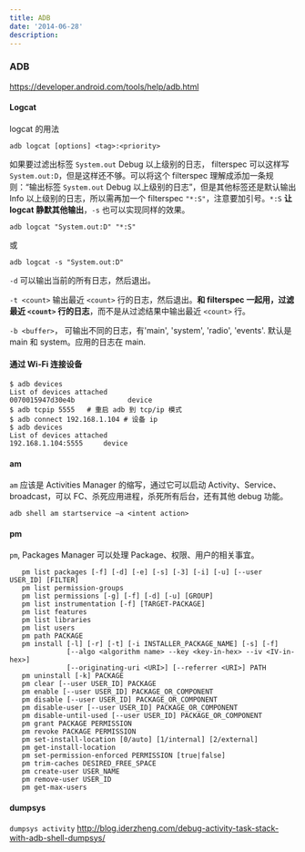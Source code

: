 ```yaml
---
title: ADB
date: '2014-06-28'
description:
---
```


### ADB

https://developer.android.com/tools/help/adb.html

#### Logcat

logcat 的用法

	adb logcat [options] <tag>:<priority>

如果要过滤出标签 `System.out` Debug 以上级别的日志， filterspec 可以这样写 `System.out:D`，但是这样还不够。可以将这个 filterspec 理解成添加一条规则：“输出标签 `System.out` Debug 以上级别的日志”，但是其他标签还是默认输出 Info 以上级别的日志，所以需再加一个 filterspec `"*:S"`，注意要加引号。`*:S` **让 logcat 静默其他输出**，`-s` 也可以实现同样的效果。

	adb logcat "System.out:D" "*:S"

或

	adb logcat -s "System.out:D"

`-d` 可以输出当前的所有日志，然后退出。

`-t <count>` 输出最近 `<count>` 行的日志，然后退出。**和 filterspec 一起用，过滤最近 `<count>` 行的日志**，而不是从过滤结果中输出最近 `<count>` 行。

`-b <buffer>`， 可输出不同的日志，有'main', 'system', 'radio', 'events'. 默认是 main 和 system。应用的日志在 main. 


#### 通过 Wi-Fi 连接设备

	$ adb devices 
	List of devices attached 
	0070015947d30e4b             device
	$ adb tcpip 5555   # 重启 adb 到 tcp/ip 模式
	$ adb connect 192.168.1.104 # 设备 ip
	$ adb devices
	List of devices attached 
	192.168.1.104:5555     device

#### am

`am` 应该是 Activities Manager 的缩写，通过它可以启动 Activity、Service、broadcast，可以 FC、杀死应用进程，杀死所有后台，还有其他 debug 功能。

	adb shell am startservice –a <intent action>

#### pm

`pm`, Packages Manager 可以处理 Package、权限、用户的相关事宜。


       pm list packages [-f] [-d] [-e] [-s] [-3] [-i] [-u] [--user USER_ID] [FILTER]
       pm list permission-groups
       pm list permissions [-g] [-f] [-d] [-u] [GROUP]
       pm list instrumentation [-f] [TARGET-PACKAGE]
       pm list features
       pm list libraries
       pm list users
       pm path PACKAGE
       pm install [-l] [-r] [-t] [-i INSTALLER_PACKAGE_NAME] [-s] [-f]
                  [--algo <algorithm name> --key <key-in-hex> --iv <IV-in-hex>]
                  [--originating-uri <URI>] [--referrer <URI>] PATH
       pm uninstall [-k] PACKAGE
       pm clear [--user USER_ID] PACKAGE
       pm enable [--user USER_ID] PACKAGE_OR_COMPONENT
       pm disable [--user USER_ID] PACKAGE_OR_COMPONENT
       pm disable-user [--user USER_ID] PACKAGE_OR_COMPONENT
       pm disable-until-used [--user USER_ID] PACKAGE_OR_COMPONENT
       pm grant PACKAGE PERMISSION
       pm revoke PACKAGE PERMISSION
       pm set-install-location [0/auto] [1/internal] [2/external]
       pm get-install-location
       pm set-permission-enforced PERMISSION [true|false]
       pm trim-caches DESIRED_FREE_SPACE
       pm create-user USER_NAME
       pm remove-user USER_ID
       pm get-max-users


#### dumpsys

`dumpsys activity` http://blog.iderzheng.com/debug-activity-task-stack-with-adb-shell-dumpsys/
